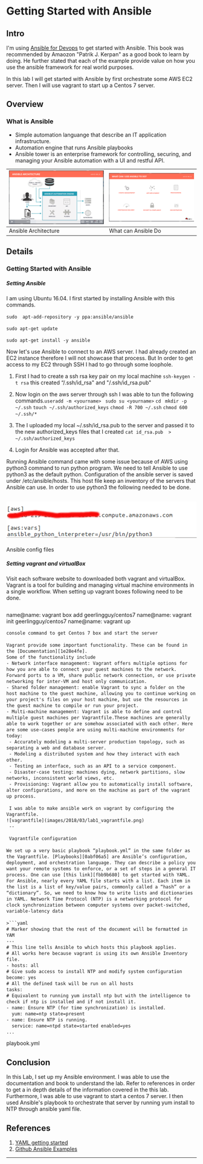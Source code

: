 # Getting Started with Ansible
## Intro
I'm using [Ansible for Devops][ab140a78]  to get started with Ansible. This book was recommended by Amaozon "Patrik J. Kerpan" as a good book to learn by doing. He further stated that each of the example provide value on how you use the ansible framework for real world purposes.

In this lab I will get started with Ansible by first orchestrate some AWS EC2 server. Then I will use vagrant to start up a Centos 7 server.
## Overview
### What is Ansible
- Simple automation languange that describe an IT application infrastructure.
- Automation engine that runs Ansible playbooks
- Ansible tower is an enterprise framework for controlling, securing, and managing your Ansible automation with a UI and restful API.

![](images/2018/03/Lab1_ansible_arch.png) | ![](images/2018/03/Lab1_ansible_can_do.png)
-------------------------|-------------------------
Ansible Architecture | What can Ansible Do  
## Details
### Getting Started with Ansible

##### Setting Ansible

I am using Ubuntu 16.04. I first started by installing Ansible with this commands.

`sudo  apt-add-repository -y ppa:ansible/ansible`

`sudo apt-get update`

`sudo apt-get install -y ansible `

Now let's use Ansible to connect to an AWS server. I had already created an EC2 instance therefore I will not showcase that process. But In order to get access to my EC2 through SSH I had to go through some loophole.

1. First I had to create a ssh rsa key pair on my local machine `ssh-keygen -t rsa` this created “/.ssh/id_rsa" and "/.ssh/id_rsa.pub"

2. Now login on the aws server through ssh I was able to tun the following commands.`useradd -m <yourname> ` `sudo su <yourname>` `cd ` `mkdir -p ~/.ssh` `touch ~/.ssh/authorized_keys` `chmod -R 700 ~/.ssh` `chmod 600 ~/.ssh/*`
3. The I uploaded my local ~/.ssh/id_rsa.pub to the server and passed it to the new authorized_keys files that I created `cat id_rsa.pub  > ~/.ssh/authorized_keys`
4. Login for Ansible was accepted after that.

Running Ansible command came with some issue because of AWS using python3 command to run python program. We need to tell Ansible to use python3 as the default python. Configuration of the ansible server is saved under /etc/ansible/hosts. This host file keep an inventory of the servers that Ansible can use. In order to use python3 the following needed to be done.

![ ](images/2018/03/Lab1_hosts_python3.png)
--
Ansible config files

##### Setting vagrant and virtualBox
Visit each software website to downloaded both vagrant and virtualBox.
Vagrant is a tool for building and managing virtual machine environments in a single workflow. When setting up vagrant boxes following need to be done.


>```shell
name@name: vagrant box add geerlingguy/centos7
name@name: vagrant init geerlingguy/centos7
name@name: vagrant up
```
console command to get Centos 7 box and start the server

Vagrant provide some important functionality. These can be found in the [Documentation][1e28e4fe].
Some of the functionality include
- Network interface management: Vagrant offers multiple options for how you are able to connect your guest machines to the network. Forward ports to a VM, share public network connection, or use private networking for inter-VM and host only communication.
- Shared folder management: enable Vagrant to sync a folder on the host machine to the guest machine, allowing you to continue working on your project's files on your host machine, but use the resources in the guest machine to compile or run your project.
- Multi-machine management: Vagrant is able to define and control multiple guest machines per Vagrantfile.These machines are generally able to work together or are somehow associated with each other. Here are some use-cases people are using multi-machine environments for today:
 - Accurately modeling a multi-server production topology, such as separating a web and database server.
 - Modeling a distributed system and how they interact with each other.
 - Testing an interface, such as an API to a service component.
 - Disaster-case testing: machines dying, network partitions, slow networks, inconsistent world views, etc.
 - Provisioning: Vagrant allow you to automatically install software, alter configurations, and more on the machine as part of the vagrant up process.

 I was able to make ansible work on vagrant by configuring the Vagrantfile.
![vagrantfile](images/2018/03/lab1_vagrantfile.png)
 --

 Vagrantfile configuration

We set up a very basic playbook “playbook.yml” in the same folder as the Vagrantfile. [Playbooks][0abf06a5] are Ansible’s configuration, deployment, and orchestration language. They can describe a policy you want your remote systems to enforce, or a set of steps in a general IT process. One can use [this link][fbb9b680] to get started with YAML. For Ansible, nearly every YAML file starts with a list. Each item in the list is a list of key/value pairs, commonly called a “hash” or a “dictionary”. So, we need to know how to write lists and dictionaries in YAML. Network Time Protocol (NTP) is a networking protocol for clock synchronization between computer systems over packet-switched, variable-latency data

>```yaml
# Marker showing that the rest of the document will be formatted in YAM
---
# This line tells Ansible to which hosts this playbook applies.
# All works here because vagrant is using its own Ansible Inventory file.  
- hosts: all
# Give sudo access to install NTP and modify system configuration
become: yes
# All the defined task will be run on all hosts
tasks:
# Equivalent to running yum install ntp but with the intelligence to check if ntp is installed and if not install it.  
- name: Ensure NTP (for time synchronization) is installed.
  yum: name=ntp state=present
- name: Ensure NTP is running.
  service: name=ntpd state=started enabled=yes 		
...
```
playbook.yml

  [7906e88b]: https://github.com/ansible/ansible-examples "Github Ansible Example"


## Conclusion
In this Lab, I set up my Ansible environment. I was able to use the documentation and book to understand the lab. Refer to references in order to get a in depth details of the information covered in the this lab. Furthermore, I was able to use vagrant to start a centos 7 server. I then used Ansible's playbook to orchestrate that server by running yum install to NTP through ansible yaml file.

## References
1. [YAML getting started ][d3a7d5a6]
2. [Github Ansible Examples][b5e927f0]

---

  [ab140a78]: https://www.amazon.com/Ansible-DevOps-Server-configuration-management/dp/098639341X/ref=sr_1_1?ie=UTF8&qid=1521573918&sr=8-1&keywords=ansible+for+devops "Ansible for DevOps"

  [1e28e4fe]: https://www.vagrantup.com/docs/index.html "Documentation"

  [0abf06a5]: http://docs.ansible.com/ansible/latest/playbooks.html "Playbooks"

  [fbb9b680]: http://docs.ansible.com/ansible/latest/YAMLSyntax.html "yaml link"

  [d3a7d5a6]: http://www.yaml.org/start.ht "YAML getting started"

  [b5e927f0]: https://github.com/ansible/ansible-examples "Github Ansible Examples"
